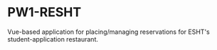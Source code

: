 # PW1-RESHT
Vue-based application for placing/managing reservations for ESHT's student-application restaurant.

